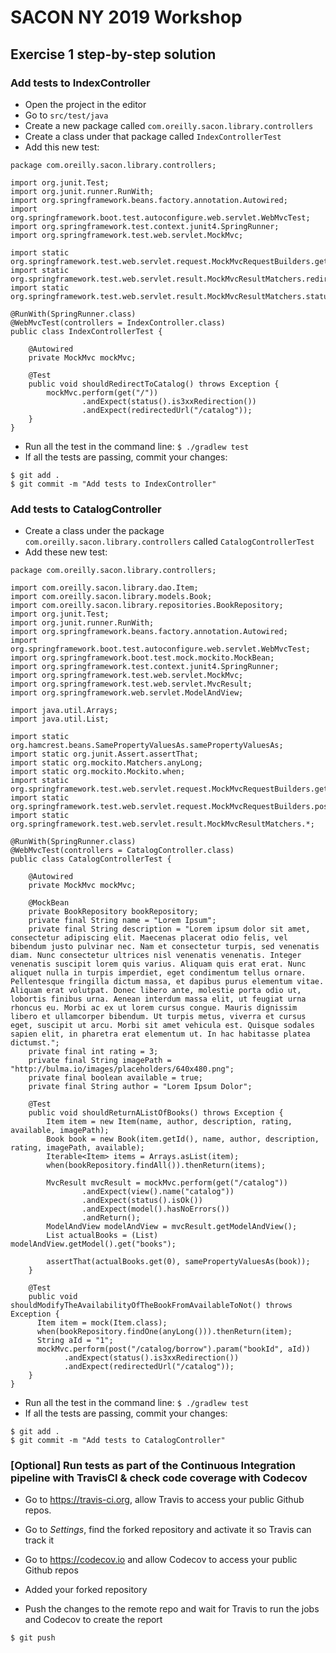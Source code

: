 # SACON NY 2019 Workshop

## Exercise 1 step-by-step solution

### Add tests to IndexController
- Open the project in the editor
- Go to `src/test/java`
- Create a new package called `com.oreilly.sacon.library.controllers`
- Create a class under that package called `IndexControllerTest`
- Add this new test:

````
package com.oreilly.sacon.library.controllers;

import org.junit.Test;
import org.junit.runner.RunWith;
import org.springframework.beans.factory.annotation.Autowired;
import org.springframework.boot.test.autoconfigure.web.servlet.WebMvcTest;
import org.springframework.test.context.junit4.SpringRunner;
import org.springframework.test.web.servlet.MockMvc;

import static org.springframework.test.web.servlet.request.MockMvcRequestBuilders.get;
import static org.springframework.test.web.servlet.result.MockMvcResultMatchers.redirectedUrl;
import static org.springframework.test.web.servlet.result.MockMvcResultMatchers.status;

@RunWith(SpringRunner.class)
@WebMvcTest(controllers = IndexController.class)
public class IndexControllerTest {

    @Autowired
    private MockMvc mockMvc;

    @Test
    public void shouldRedirectToCatalog() throws Exception {
        mockMvc.perform(get("/"))
                .andExpect(status().is3xxRedirection())
                .andExpect(redirectedUrl("/catalog"));
    }
}
````

- Run all the test in the command line: `$ ./gradlew test`
- If all the tests are passing, commit your changes:
````
$ git add .
$ git commit -m "Add tests to IndexController"
````

### Add tests to CatalogController
- Create a class under the package `com.oreilly.sacon.library.controllers` called `CatalogControllerTest`
- Add these new test:

````
package com.oreilly.sacon.library.controllers;

import com.oreilly.sacon.library.dao.Item;
import com.oreilly.sacon.library.models.Book;
import com.oreilly.sacon.library.repositories.BookRepository;
import org.junit.Test;
import org.junit.runner.RunWith;
import org.springframework.beans.factory.annotation.Autowired;
import org.springframework.boot.test.autoconfigure.web.servlet.WebMvcTest;
import org.springframework.boot.test.mock.mockito.MockBean;
import org.springframework.test.context.junit4.SpringRunner;
import org.springframework.test.web.servlet.MockMvc;
import org.springframework.test.web.servlet.MvcResult;
import org.springframework.web.servlet.ModelAndView;

import java.util.Arrays;
import java.util.List;

import static org.hamcrest.beans.SamePropertyValuesAs.samePropertyValuesAs;
import static org.junit.Assert.assertThat;
import static org.mockito.Matchers.anyLong;
import static org.mockito.Mockito.when;
import static org.springframework.test.web.servlet.request.MockMvcRequestBuilders.get;
import static org.springframework.test.web.servlet.request.MockMvcRequestBuilders.post;
import static org.springframework.test.web.servlet.result.MockMvcResultMatchers.*;

@RunWith(SpringRunner.class)
@WebMvcTest(controllers = CatalogController.class)
public class CatalogControllerTest {

    @Autowired
    private MockMvc mockMvc;

    @MockBean
    private BookRepository bookRepository;
    private final String name = "Lorem Ipsum";
    private final String description = "Lorem ipsum dolor sit amet, consectetur adipiscing elit. Maecenas placerat odio felis, vel bibendum justo pulvinar nec. Nam et consectetur turpis, sed venenatis diam. Nunc consectetur ultrices nisl venenatis venenatis. Integer venenatis suscipit lorem quis varius. Aliquam quis erat erat. Nunc aliquet nulla in turpis imperdiet, eget condimentum tellus ornare. Pellentesque fringilla dictum massa, et dapibus purus elementum vitae. Aliquam erat volutpat. Donec libero ante, molestie porta odio ut, lobortis finibus urna. Aenean interdum massa elit, ut feugiat urna rhoncus eu. Morbi ac ex ut lorem cursus congue. Mauris dignissim libero et ullamcorper bibendum. Ut turpis metus, viverra et cursus eget, suscipit ut arcu. Morbi sit amet vehicula est. Quisque sodales sapien elit, in pharetra erat elementum ut. In hac habitasse platea dictumst.";
    private final int rating = 3;
    private final String imagePath = "http://bulma.io/images/placeholders/640x480.png";
    private final boolean available = true;
    private final String author = "Lorem Ipsum Dolor";

    @Test
    public void shouldReturnAListOfBooks() throws Exception {
        Item item = new Item(name, author, description, rating, available, imagePath);
        Book book = new Book(item.getId(), name, author, description, rating, imagePath, available);
        Iterable<Item> items = Arrays.asList(item);
        when(bookRepository.findAll()).thenReturn(items);

        MvcResult mvcResult = mockMvc.perform(get("/catalog"))
                .andExpect(view().name("catalog"))
                .andExpect(status().isOk())
                .andExpect(model().hasNoErrors())
                .andReturn();
        ModelAndView modelAndView = mvcResult.getModelAndView();
        List actualBooks = (List) modelAndView.getModel().get("books");

        assertThat(actualBooks.get(0), samePropertyValuesAs(book));
    }

    @Test
    public void shouldModifyTheAvailabilityOfTheBookFromAvailableToNot() throws Exception {
      Item item = mock(Item.class);
      when(bookRepository.findOne(anyLong())).thenReturn(item);
      String aId = "1";
      mockMvc.perform(post("/catalog/borrow").param("bookId", aId))
            .andExpect(status().is3xxRedirection())
            .andExpect(redirectedUrl("/catalog"));
    }
}
````
- Run all the test in the command line: `$ ./gradlew test`
- If all the tests are passing, commit your changes:
````
$ git add .
$ git commit -m "Add tests to CatalogController"
````

### [Optional] Run tests as part of the Continuous Integration pipeline with TravisCI & check code coverage with Codecov
- Go to https://travis-ci.org, allow Travis to access your public Github repos.
- Go to _Settings_, find the forked repository and activate it so Travis can track it
- Go to https://codecov.io and allow Codecov to access your public Github repos
- Added your forked repository

- Push the changes to the remote repo and wait for Travis to run the jobs and Codecov to create the report
````
$ git push
````
